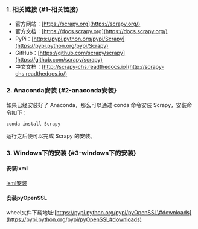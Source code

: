 ### 1. 相关链接 {#1-相关链接}

* 官方网站：[https://scrapy.org](https://scrapy.org/)
* 官方文档：[https://docs.scrapy.org](https://docs.scrapy.org/)
* PyPi：[https://pypi.python.org/pypi/Scrapy](https://pypi.python.org/pypi/Scrapy)
* GitHub：[https://github.com/scrapy/scrapy](https://github.com/scrapy/scrapy)
* 中文文档：[http://scrapy-chs.readthedocs.io](http://scrapy-chs.readthedocs.io/)

### 2. Anaconda安装 {#2-anaconda安装}

如果已经安装好了 Anaconda，那么可以通过 conda 命令安装 Scrapy，安装命令如下：

```
conda install Scrapy
```

运行之后便可以完成 Scrapy 的安装。

### 3. Windows下的安装 {#3-windows下的安装}

#### 安装lxml

[lxml安装](/1.kaifahuanjing/1.3/131-lxmlde-an-zhuang.md)

#### 安装pyOpenSSL

wheel文件下载地址:[https://pypi.python.org/pypi/pyOpenSSL\#downloads](https://pypi.python.org/pypi/pyOpenSSL#downloads)

